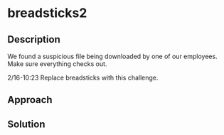 # breadsticks2

## Description

We found a suspicious file being downloaded by one of our employees.
Make sure everything checks out.

2/16-10:23 Replace breadsticks with this challenge.

## Approach


## Solution